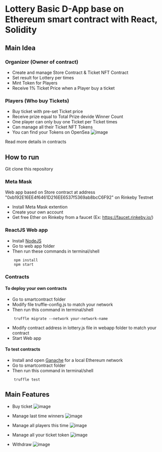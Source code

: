 # Lottery Basic D-App base on Ethereum smart contract with React, Solidity 

## Main Idea

### Organizer (Owner of contract)
- Create and manage Store Contract & Ticket NFT Contract
- Set result for Lottery per times
- Mint Token for Players
- Receive 1% Ticket Price when a Player buy a ticket
### Players (Who buy Tickets)
- Buy ticket with pre-set Ticket price
- Receive prize equal to Total Prize devide Winner Count
- One player can only buy one Ticket per Ticket times
- Can manage all their Ticket NFT Tokens
- You can find your Tokens on OpenSea
![image](https://user-images.githubusercontent.com/53716352/143198699-834f3988-198b-46d7-93fc-94286c2e5cfb.png)

Read more details in contracts

## How to run
Git clone this repository

### Meta Mask
Web app based on Store contract at address "0xb192E16EE4f6461D216EE6537f5369ab8bcC6F92" on Rinkeby Testnet
- Install Meta Mask extention
- Create your own account
- Get free Ether on Rinkeby from a faucet (Ex: https://faucet.rinkeby.io/)

### ReactJS Web app

- Install [NodeJS](https://nodejs.org/en/download/)
- Go to web app folder
- Then run these commands in terminal/shell
```npm
    npm install
    npm start
```

### Contracts
#### To deploy your own contracts

- Go to smartcontract folder
- Modify file truffle-config.js to match your network
- Then run this command in terminal/shell
```
    truffle migrate --network your-network-name
```
- Modify contract address in lottery.js file in webapp folder to match your contract
- Start Web app

#### To test contracts
- Install and open [Ganache](https://www.trufflesuite.com/ganache) for a local Ethereum network
- Go to smartcontract folder
- Then run this command in terminal/shell
```
    truffle test
```
## Main Features

- Buy ticket
![image](https://user-images.githubusercontent.com/53716352/143091208-d1e420b7-a7a1-495a-8874-69b2c2fd6f0f.png)

- Manage last time winners
![image](https://user-images.githubusercontent.com/53716352/143091564-9f543ecd-60be-446e-956d-5d179f7e9e0c.png)

- Manage all players this time
![image](https://user-images.githubusercontent.com/53716352/143091873-544c3ef6-20e4-446d-91b6-f6df1ff73631.png)

- Manage all your ticket token
![image](https://user-images.githubusercontent.com/53716352/143092037-3dcd3e86-9164-4e21-bae5-002832a59ffb.png)

- Withdraw
![image](https://user-images.githubusercontent.com/53716352/143195241-e00f4dad-e90d-4d6d-bd50-41d08698a4c8.png)
